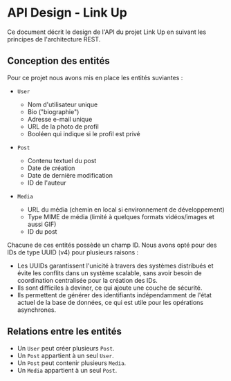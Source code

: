 # API Design - Link Up

Ce document décrit le design de l'API du projet Link Up en suivant les principes de l'architecture REST.

## Conception des entités

Pour ce projet nous avons mis en place les entités suviantes :

* `User`
  * Nom d'utilisateur unique
  * Bio ("biographie")
  * Adresse e-mail unique
  * URL de la photo de profil
  * Booléen qui indique si le profil est privé

* `Post`
  * Contenu textuel du post
  * Date de création
  * Date de dernière modification
  * ID de l'auteur

* `Media`
  * URL du média (chemin en local si environnement de développement)
  * Type MIME de média (limité à quelques formats vidéos/images et aussi GIF)
  * ID du post

Chacune de ces entités possède un champ ID. Nous avons opté pour des IDs de type UUID (v4) pour plusieurs raisons :
* Les UUIDs garantissent l'unicité à travers des systèmes distribués et évite les conflits dans un système scalable, sans avoir besoin de coordination centralisée pour la création des IDs.
* Ils sont difficiles à deviner, ce qui ajoute une couche de sécurité.
* Ils permettent de générer des identifiants indépendamment de l'état actuel de la base de données, ce qui est utile pour les opérations asynchrones.

## Relations entre les entités

* Un `User` peut créer plusieurs `Post`.
* Un `Post` appartient à un seul `User`.
* Un `Post` peut contenir plusieurs `Media`.
* Un `Media` appartient à un seul `Post`.
